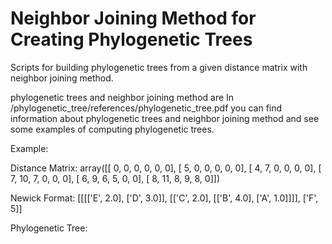 Neighbor Joining Method for Creating Phylogenetic Trees
==============================

Scripts for building phylogenetic trees from a given distance matrix with neighbor joining method.


phylogenetic trees and neighbor joining method are 
In /phylogenetic_tree/references/phylogenetic_tree.pdf you can find information about phylogenetic trees and neighbor joining method and see some examples of computing phylogenetic trees.


Example:

Distance Matrix:
array([[ 0,  0,  0,  0,  0,  0],
       [ 5,  0,  0,  0,  0,  0],
       [ 4,  7,  0,  0,  0,  0],
       [ 7, 10,  7,  0,  0,  0],
       [ 6,  9,  6,  5,  0,  0],
       [ 8, 11,  8,  9,  8,  0]])

Newick Format:
[[[['E', 2.0], ['D', 3.0]], [['C', 2.0], [['B', 4.0], ['A', 1.0]]]], ['F', 5]]

Phylogenetic Tree:
	
